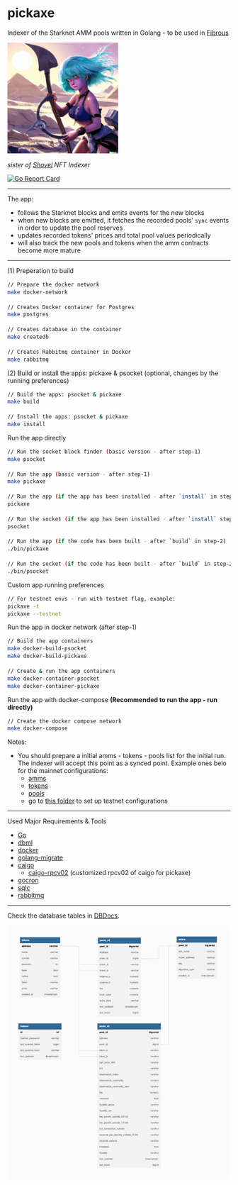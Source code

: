 # pickaxe

Indexer of the Starknet AMM pools written in Golang - to be used in [Fibrous](https://fibrous.finance)

<img src="./pickaxe.png" alt="pickaxe girl" width="250px">

*sister of [Shovel](https://github.com/tahos81/shovel) NFT Indexer*

[![Go Report Card](https://goreportcard.com/badge/github.com/ulerdogan/pickaxe)](https://goreportcard.com/report/github.com/ulerdogan/pickaxe)

<hr/>

The app:

  - follows the Starknet blocks and emits events for the new blocks
  - when new blocks are emitted, it fetches the recorded pools' `sync` events in order to update the pool reserves
  - updates recorded tokens' prices and total pool values periodically
  - will also track the new pools and tokens when the amm contracts become more mature
  
<hr/>

(1) Preperation to build

``` sh
// Prepare the docker network
make docker-network

// Creates Docker container for Postgres
make postgres

// Creates database in the container
make createdb

// Creates Rabbitmq container in Docker
make rabbitmq
```

(2) Build or install the apps: pickaxe & psocket (optional, changes by the running preferences)

``` sh
// Build the apps: psocket & pickaxe
make build

// Install the apps: psocket & pickaxe
make install
```

Run the app directly

``` sh
// Run the socket block finder (basic version - after step-1)
make psocket

// Run the app (basic version - after step-1)
make pickaxe

// Run the app (if the app has been installed - after `install` in step-2)
pickaxe

// Run the socket (if the app has been installed - after `install` step-2)
psocket

// Run the app (if the code has been built - after `build` in step-2)
./bin/pickaxe

// Run the socket (if the code has been built - after `build` in step-2)
./bin/psocket
```


Custom app running preferences 

``` sh
// For testnet envs - run with testnet flag, example:
pickaxe -t
pickaxe --testnet
```

Run the app in docker network (after step-1)

``` sh
// Build the app containers
make docker-build-psocket
make docker-build-pickaxe

// Create & run the app containers
make docker-container-psocket
make docker-container-pickaxe
```

Run the app with docker-compose **(Recommended to run the app - run directly)**


``` sh
// Create the docker compose network
make docker-compose
```

Notes:
* You should prepare a initial amms - tokens - pools list for the initial run. The indexer will accept this point as a synced point. Example ones belo for the mainnet configurations:
  * [amms](./init/states/amms.json)
  * [tokens](./init/states/tokens.json)
  * [pools](./init/states/pools.json)
  * go to [this folder](./init/states_test) to set up testnet configurations

<hr/>

Used Major Requirements & Tools
* [Go](https://go.dev/)
* [dbml](https://dbml-lang.org)
* [docker](https://docker.com/)
* [golang-migrate](https://github.com/golang-migrate/migrate)
* [caigo](https://github.com/dontpanicdao/caigo)
  * [caigo-rpcv02](https://github.com/ulerdogan/caigo-rpcv02) (customized rpcv02 of caigo for pickaxe)
* [gocron](https://github.com/go-co-op/gocron)
* [sqlc](https://sqlc.dev/)
* [rabbitmq](https://www.rabbitmq.com/)

<hr/>

Check the database tables in [DBDocs](https://dbdocs.io/ulerdogan/Pickaxe).

<img src="./db/docs/db_schemas.png" alt="database tables" width="500">